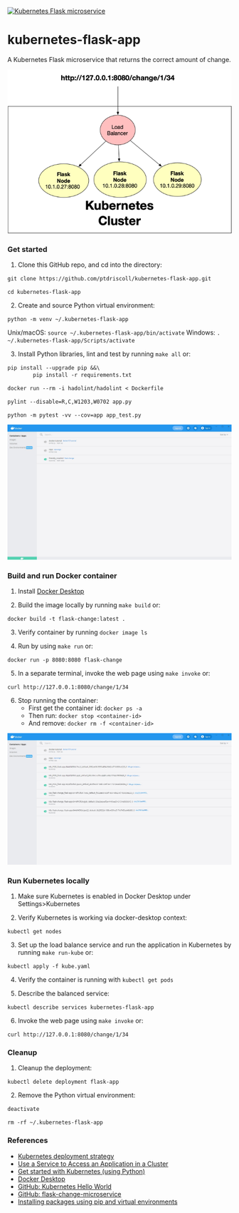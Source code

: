 [![Kubernetes Flask microservice](https://github.com/ptdriscoll/kubernetes-flask-app/actions/workflows/main.yml/badge.svg)](https://github.com/ptdriscoll/kubernetes-flask-app/actions/workflows/main.yml)

# kubernetes-flask-app
A Kubernetes Flask microservice that returns the correct amount of change.

<img src="img/Kubernetes-Cluster.png" width="675">

### Get started

1. Clone this GitHub repo, and cd into the directory:

```
git clone https://github.com/ptdriscoll/kubernetes-flask-app.git
```
```
cd kubernetes-flask-app
```

2. Create and source Python virtual environment:

```
python -m venv ~/.kubernetes-flask-app
```
Unix/macOS: `source ~/.kubernetes-flask-app/bin/activate`
Windows: `. ~/.kubernetes-flask-app/Scripts/activate`

3. Install Python libraries, lint and test by running `make all` or:

```
pip install --upgrade pip &&\
		pip install -r requirements.txt
```
```
docker run --rm -i hadolint/hadolint < Dockerfile
```
```
pylint --disable=R,C,W1203,W0702 app.py
```
```
python -m pytest -vv --cov=app app_test.py
```

<img src="img/Docker-Desktop.jpg" width="675">

### Build and run Docker container

1. Install [Docker Desktop](https://www.docker.com/products/docker-desktop)

2. Build the image locally by running `make build` or:

```
docker build -t flask-change:latest . 
```

3. Verify container by running `docker image ls`

4. Run by using `make run` or:

```
docker run -p 8080:8080 flask-change
``` 

5. In a separate terminal, invoke the web page using `make invoke` or: 

```
curl http://127.0.0.1:8080/change/1/34
```

6. Stop running the container:
    - First get the container id: `docker ps -a`
	- Then run: `docker stop <container-id>`
	- And remove: `docker rm -f <container-id>`
	
<img src="img/Kubernetes-Environment.jpg" width="675">	

### Run Kubernetes locally

1. Make sure Kubernetes is enabled in Docker Desktop under Settings>Kubernetes  

2. Verify Kubernetes is working via docker-desktop context:

```
kubectl get nodes
```

3. Set up the load balance service and run the application in Kubernetes by running `make run-kube` or:

```
kubectl apply -f kube.yaml
```

4. Verify the container is running with `kubectl get pods`

5. Describe the balanced service:

```
kubectl describe services kubernetes-flask-app
```

6. Invoke the web page using `make invoke` or: 

```
curl http://127.0.0.1:8080/change/1/34
```

### Cleanup

1. Cleanup the deployment: 

```
kubectl delete deployment flask-app
```

2. Remove the Python virtual environment:

```
deactivate
```
```
rm -rf ~/.kubernetes-flask-app
```

### References

- [Kubernetes deployment strategy](https://azure.microsoft.com/en-us/overview/kubernetes-deployment-strategy/)
- [Use a Service to Access an Application in a Cluster](https://kubernetes.io/docs/tasks/access-application-cluster/service-access-application-cluster/)
- [Get started with Kubernetes (using Python)](https://kubernetes.io/blog/2019/07/23/get-started-with-kubernetes-using-python/)
- [Docker Desktop](https://www.docker.com/products/docker-desktop)
- [GitHub: Kubernetes Hello World](https://github.com/noahgift/kubernetes-hello-world-python-flask)
- [GitHub: flask-change-microservice](https://github.com/noahgift/flask-change-microservice)
- [Installing packages using pip and virtual environments](https://packaging.python.org/guides/installing-using-pip-and-virtual-environments/)

